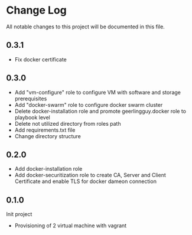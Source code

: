
# Change Log
All notable changes to this project will be documented in this file.

## 0.3.1
- Fix docker certificate
## 0.3.0
- Add "vm-configure" role to configure VM with software and storage prerequisites
- Add "docker-swarm" role to configure docker swarm cluster
- Delete docker-installation role and promote geerlingguy.docker role to playbook level
- Delete not utilized directory from roles path
- Add requirements.txt file
- Change directory structure
## 0.2.0
- Add docker-installation role
- Add docker-securitization role to create CA, Server and Client Certificate and enable TLS for docker dameon connection 
## 0.1.0
Init project
- Provisioning of 2 virtual machine with vagrant

